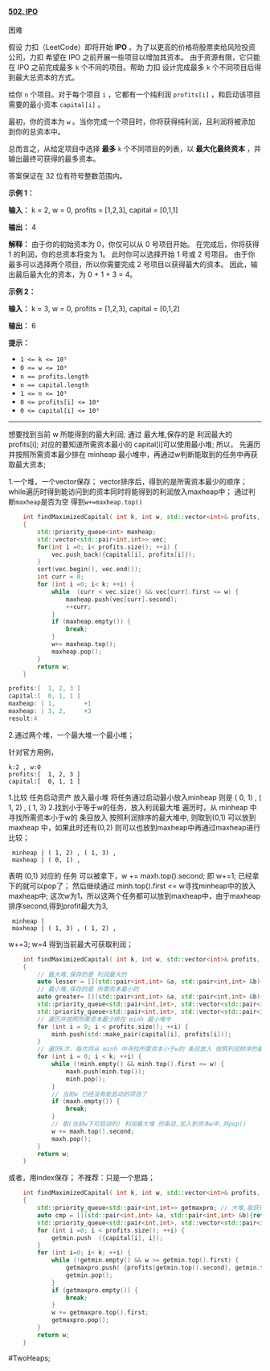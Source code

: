 #### [502. IPO](https://leetcode.cn/problems/ipo/)

困难

假设 力扣（LeetCode）即将开始 **IPO** 。为了以更高的价格将股票卖给风险投资公司，力扣 希望在 IPO 之前开展一些项目以增加其资本。 由于资源有限，它只能在 IPO 之前完成最多 `k` 个不同的项目。帮助 力扣 设计完成最多 `k` 个不同项目后得到最大总资本的方式。

给你 `n` 个项目。对于每个项目 `i` ，它都有一个纯利润 `profits[i]` ，和启动该项目需要的最小资本 `capital[i]` 。

最初，你的资本为 `w` 。当你完成一个项目时，你将获得纯利润，且利润将被添加到你的总资本中。

总而言之，从给定项目中选择 **最多** `k` 个不同项目的列表，以 **最大化最终资本** ，并输出最终可获得的最多资本。

答案保证在 32 位有符号整数范围内。

**示例 1：**

**输入：** k = 2, w = 0, profits = [1,2,3], capital = [0,1,1]

**输出：** 4

**解释：**
由于你的初始资本为 0，你仅可以从 0 号项目开始。
在完成后，你将获得 1 的利润，你的总资本将变为 1。
此时你可以选择开始 1 号或 2 号项目。
由于你最多可以选择两个项目，所以你需要完成 2 号项目以获得最大的资本。
因此，输出最后最大化的资本，为 0 + 1 + 3 = 4。

**示例 2：**

**输入：** k = 3, w = 0, profits = [1,2,3], capital = [0,1,2]

**输出：** 6

**提示：**

- `1 <= k <= 10⁵`
- `0 <= w <= 10⁹`
- `n == profits.length`
- `n == capital.length`
- `1 <= n <= 10⁵`
- `0 <= profits[i] <= 10⁴`
- `0 <= capital[i] <= 10⁹`
---- ----

想要找到当前 w 所能得到的最大利润;
通过 最大堆,保存的是 利润最大的 profits[i];
对应的要知道所需资本最小的 capital[i]可以使用最小堆;
所以， 先遍历并按照所需资本最少排在 minheap 最小堆中，再通过w判断能取到的任务中再获取最大资本;

1.一个堆，一个vector保存；
vector排序后，得到的是所需资本最少的顺序；
while遍历时得到能访问到的资本同时将能得到的利润放入maxheap中；
通过判断`maxheap`是否为空 得到`w+=maxheap.top()`
```cpp
    int findMaximizedCapital( int k, int w, std::vector<int>& profits, std::vector<int> &capital )
    {
        std::priority_queue<int> maxheap;
        std::vector<std::pair<int,int>> vec;
        for(int i =0; i< profits.size(); ++i) {
            vec.push_back({capital[i], profits[i]});
        }
        sort(vec.begin(), vec.end());
        int curr = 0;
        for (int i =0; i< k; ++i) {
            while  (curr < vec.size() && vec[curr].first <= w) {
                maxheap.push(vec[curr].second);
                ++curr;
            }
            if (maxheap.empty()) {
                break;
            }
            w+= maxheap.top();
            maxheap.pop();
        }
        return w;
    }
```

```c
profits:[  1, 2, 3 ]
capital:[  0, 1, 1 ]
maxheap: | 1,        +1
maxheap: | 3, 2,     +3
result:4
```
2.通过两个堆，一个最大堆一个最小堆；

针对官方用例，
```
k:2 , w:0
profits:[  1, 2, 3 ]
capital:[  0, 1, 1 ]
```
1.比较 任务启动资产 放入最小堆 将任务通过启动最小放入minheap 则是 ( 0, 1) , ( 1, 2) , ( 1, 3)
2.找到小于等于w的任务，放入利润最大堆 遍历时，从 minheap 中寻找所需资本小于w的 条目放入 按照利润排序的最大堆中,
 则取到(0,1) 可以放到 maxheap 中，如果此时还有(0,2) 则可以也放到maxheap中再通过maxheap进行比较；
```
 minheap | ( 1, 2) , ( 1, 3) ,
 maxheap | ( 0, 1) ,
```
表明 (0,1) 对应的 任务 可以被拿下，w += maxh.top().second; 即 w+=1; 已经拿下的就可以pop了； 然后继续通过 minh.top().first <= w寻找minheap中的放入maxheap中; 这次w为1，所以这两个任务都可以放到maxheap中，由于maxheap排序second,得到profit最大为3,
```
 minheap |
 maxheap | ( 1, 3) , ( 1, 2) ,
```
w+=3; w=4 得到当前最大可获取利润；

```cpp
    int findMaximizedCapital( int k, int w, std::vector<int>& profits, std::vector<int> &capital )
    {
        // 最大堆,保存的是 利润最大的
        auto lesser = [](std::pair<int,int> &a, std::pair<int,int> &b){return a.second < b.second;};
        // 最小堆,保存的是 所需资本最小的
        auto greater= [](std::pair<int,int> &a, std::pair<int,int> &b){return a.first  > b.first ;};
        std::priority_queue<std::pair<int,int>, std::vector<std::pair<int,int>>, decltype(lesser)> maxh(lesser); // less
        std::priority_queue<std::pair<int,int>, std::vector<std::pair<int,int>>, decltype(greater)> minh(greater); // greater
        // 遍历并按照所需资本最少排在 minh 最小堆中
        for (int i = 0; i < profits.size(); ++i) {
            minh.push(std::make_pair(capital[i], profits[i]));
        }
        // 遍历k次，每次将从 minh 中寻找所需资本小于w的 条目放入 按照利润排序的最大堆中
        for (int i = 0; i < k; ++i) {
            while (!minh.empty() && minh.top().first <= w) {
                maxh.push(minh.top());
                minh.pop();
            }
            // 当前w 已经没有能启动的项目了
            if (maxh.empty()) {
                break;
            }
            // 取(当前w下可启动的) 利润最大堆 的条目,加入到资本w中,并pop()
            w += maxh.top().second;
            maxh.pop();
        }
        return w;
    }
```

或者，用index保存；
不推荐：只是一个思路；
```cpp
    int findMaximizedCapital( int k, int w, std::vector<int>& profits, std::vector<int> &capital )
    {
        std::priority_queue<std::pair<int,int>> getmaxpro; // 大堆,能获得的最大利益
        auto cmp = [](std::pair<int,int> &a, std::pair<int,int> &b){return a.first > b.first;};
        std::priority_queue<std::pair<int,int>, std::vector<std::pair<int,int>>, decltype(cmp)> getmin(cmp); // 小堆，能揽到的项目
        for (int i =0; i < profits.size(); ++i) {
            getmin.push  ({capital[i], i});
        }
        for (int i=0; i< k; ++i) {
            while (!getmin.empty() && w >= getmin.top().first) {
                getmaxpro.push( {profits[getmin.top().second], getmin.top().second} );
                getmin.pop();
            }
            if (getmaxpro.empty()) {
                break;
            }
            w += getmaxpro.top().first;
            getmaxpro.pop();
        }
        return w;
    }
```
#TwoHeaps;
